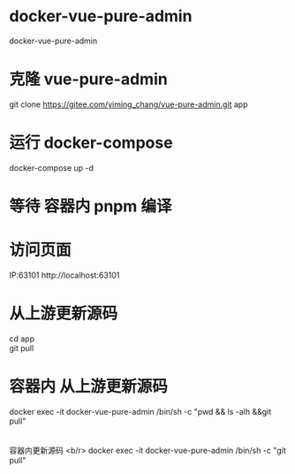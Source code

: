 # docker-vue-pure-admin
docker-vue-pure-admin


# 克隆 vue-pure-admin
git clone https://gitee.com/yiming_chang/vue-pure-admin.git app

# 运行 docker-compose
docker-compose up -d

# 等待 容器内 pnpm 编译

# 访问页面
IP:63101
http://localhost:63101

# 从上游更新源码
cd app
<br/>
git pull

# 容器内 从上游更新源码
docker exec -it docker-vue-pure-admin /bin/sh -c "pwd && ls -alh &&git pull"
<br/>
<br/>
<br/>
容器内更新源码
<b/r>
docker exec -it docker-vue-pure-admin /bin/sh -c "git pull"
